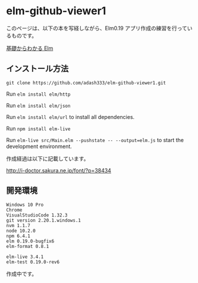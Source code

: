 # elm-github-viewer1

このページは、以下の本を写経しながら、Elm0.19 アプリ作成の練習を行っているものです。

[基礎からわかる Elm](https://amzn.to/2YYLeMQ)

## インストール方法

`git clone https://github.com/adash333/elm-github-viewer1.git`

Run `elm install elm/http`

Run `elm install elm/json`

Run `elm install elm/url` to install all dependencies.

Run `npm install elm-live`

Run `elm-live src/Main.elm --pushstate -- --output=elm.js` to start the development environment.

作成経過は以下に記載しています。

http://i-doctor.sakura.ne.jp/font/?p=38434

## 開発環境

```
Windows 10 Pro
Chrome
VisualStudioCode 1.32.3
git version 2.20.1.windows.1
nvm 1.1.7
node 10.2.0
npm 6.4.1
elm 0.19.0-bugfix6
elm-format 0.8.1

elm-live 3.4.1
elm-test 0.19.0-rev6
```

作成中です。
